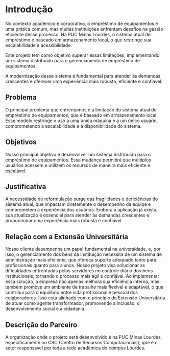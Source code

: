# Introdução

No contexto acadêmico e corporativo, o empréstimo de equipamentos é uma prática comum, mas muitas instituições enfrentam desafios na gestão eficiente desse processo. Na PUC Minas Lourdes, o sistema atual de empréstimo é baseado em armazenamento local, o que restringe sua escalabilidade e acessibilidade.

Este projeto tem como objetivo superar essas limitações, implementando um sistema distribuído para o gerenciamento de empréstimo de equipamentos.

A modernização desse sistema é fundamental para atender às demandas crescentes e oferecer uma experiência mais robusta, eficiente e confiável.

## Problema

O principal problema que enfrentamos é a limitação do sistema atual de empréstimo de equipamentos, que é baseado em armazenamento local. Esse modelo restringe o uso a uma única máquina e a um único usuário, comprometendo a escalabilidade e a disponibilidade do sistema.


## Objetivos

Nosso principal objetivo é desenvolver um sistema distribuído para o empréstimo de equipamentos. Essa mudança permitirá que múltiplos usuários acessem e utilizem os recursos de maneira mais eficiente e escalável.

## Justificativa

A necessidade de reformulação surge das fragilidades e deficiências do sistema atual, que impactam diretamente o desempenho da equipe e comprometem a experiência dos usuários. Embora a aplicação já exista, sua atualização é essencial para atender às demandas crescentes e proporcionar uma experiência mais robusta e confiável.


## Relação com a Extensão Universitária

Nosso cliente desempenha um papel fundamental na universidade, e, por isso, o gerenciamento dos bens da instituição necessita de um sistema de administração mais eficiente, que ofereça suporte adequado tanto para profissionais quanto para alunos. Nosso projeto visa solucionar as dificuldades enfrentadas pelos servidores no controle diário dos bens institucionais, tornando o processo mais ágil e confiável.  Ao implementar essa solução, a empresa não apenas melhora sua eficiência interna, mas também promove um ambiente de trabalho mais flexível e adaptável, o que contribui para o equilíbrio entre vida profissional e pessoal dos colaboradores. Isso está alinhado com o princípio da Extensão Universitária de atuar como agente transformador, promovendo a inclusão, o desenvolvimento social e a cidadania.

## Descrição do Parceiro

A organização onde o projeto será desenvolvido é na PUC Minas Lourdes, especificamente no CRC (Centro de Recursos Computacionais), que é o setor responsavel por toda a rede acadêmica do <em>campus</em> Lourdes.
